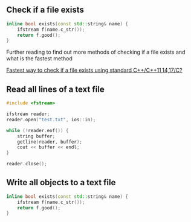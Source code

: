 ## Check if a file exists

```cpp
inline bool exists(const std::string& name) {
    ifstream f(name.c_str());
    return f.good();
}
```

Further reading to find out more methods of checking if a file exists and what is the fastest method

[Fastest way to check if a file exists using standard C++/C++11,14,17/C?](https://stackoverflow.com/questions/12774207/fastest-way-to-check-if-a-file-exists-using-standard-c-c11-14-17-c)

## Read all lines of a text file

```cpp
#include <fstream>

ifstream reader;
reader.open("test.txt", ios::in);

while (!reader.eof()) {
    string buffer;
    getline(reader, buffer);
    cout << buffer << endl;
}

reader.close();
```

## Write all objects to a text file

```cpp
inline bool exists(const std::string& name) {
    ifstream f(name.c_str());
    return f.good();
}
```
